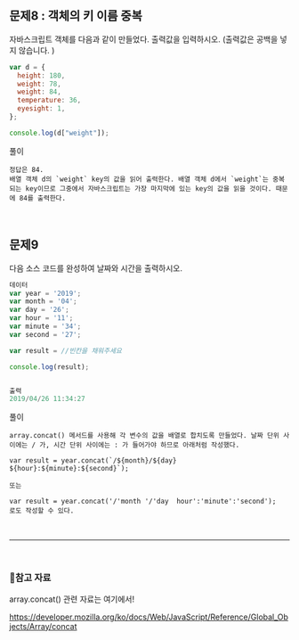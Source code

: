 ## 문제8 : 객체의 키 이름 중복

자바스크립트 객체를 다음과 같이 만들었다.
출력값을 입력하시오. (출력값은 공백을 넣지 않습니다. )

```js
var d = {
  height: 180,
  weight: 78,
  weight: 84,
  temperature: 36,
  eyesight: 1,
};

console.log(d["weight"]);
```

풀이

```
정답은 84.
배열 객체 d의 `weight` key의 값을 읽어 출력한다. 배열 객체 d에서 `weight`는 중복되는 key이므로 그중에서 자바스크립트는 가장 마지막에 있는 key의 값을 읽을 것이다. 때문에 84를 출력한다.
```

<br>

## 문제9

다음 소스 코드를 완성하여 날짜와 시간을 출력하시오.

```js
데이터
var year = '2019';
var month = '04';
var day = '26';
var hour = '11';
var minute = '34';
var second = '27';

var result = //빈칸을 채워주세요

console.log(result);


출력
2019/04/26 11:34:27

```

풀이

```
array.concat() 메서드를 사용해 각 변수의 값을 배열로 합치도록 만들었다. 날짜 단위 사이에는 / 가, 시간 단위 사이에는 : 가 들어가야 하므로 아래처럼 작성했다.

var result = year.concat(`/${month}/${day} ${hour}:${minute}:${second}`);

또는

var result = year.concat('/'month '/'day  hour':'minute':'second');
로도 작성할 수 있다.
```

<br>

---

<br>

### 👏참고 자료

array.concat() 관련 자료는 여기에서!

https://developer.mozilla.org/ko/docs/Web/JavaScript/Reference/Global_Objects/Array/concat
